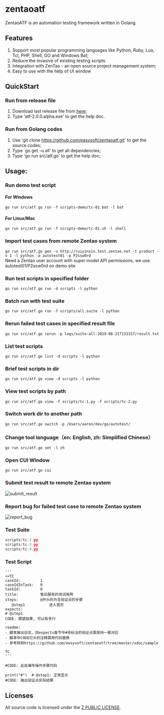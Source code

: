 # zentaoatf
ZentaoATF is an automation testing framework written in Golang.

## Features
1. Support most popular programming languages like Python, Ruby, Lua, Tcl, PHP, Shell, GO and Windows Bat;
2. Reduce the invasive of existing testing scripts
3. Integration with ZenTao - an open source project management system;
3. Easy to use with the help of UI window

## QuickStart
### Run from release file
1. Download last release file from [here](https://github.com/easysoft/zentaoatf/releases);
2. Type 'atf-2.0.0.alpha.exe' to get the help doc.

### Run from Golang codes
1. Use 'git clone https://github.com/easysoft/zentaoatf.git' to get the source codes;
2. Type `go get -u all' to get all dependencies;
3. Type 'go run src/atf.go' to get the help doc;

## Usage:
### Run demo test script
#### For Windows
```go run src/atf.go run -f scripts-demo/tc-01.bat -l bat```
#### For Linux/Mac
```go run src/atf.go run -f scripts-demo/tc-01.sh -l shell```

### Import test cases from remote Zentao system
```go run src/atf.go gen -u http://ruiyinxin.test.zentao.net -t product -v 1 -l python -a autotest01 -p P2ssw0rd```  
Need a Zentao user account with super model API permissions, we use autotest01/P2ssw0rd on demo site 

### Run test scripts in specified folder
```go run src/atf.go run -d scripts -l python```

### Batch run with test suite
```go run src/atf.go run -f scripts/all.suite -l python```

### Rerun failed test cases in specified result file
```go run src/atf.go rerun -p logs/suite-all-2019-08-21T133157/result.txt```

### List test scripts
```go run src/atf.go list -d scripts -l python```

### Brief test scripts in dir
```go run src/atf.go view -d scripts -l python```

### View test scripts by path
```go run src/atf.go view -f scripts/tc-1.py -f scripts/tc-2.py```

### Switch work dir to another path
```go run src/atf.go switch -p /Users/aaron/dev/go/autotest/```

### Change tool language（en: English, zh: Simplified Chinese）
```go run src/atf.go set -l zh```

### Open CUI Window
```go run src/atf.go cui```

### Submit test result to remote Zentao system
![submit_result](xdoc/snapshot/submit_result.jpg)

### Report bug for failed test case to remote Zentao system
![report_bug](xdoc/snapshot/report_bug.jpg)

### Test Suite
```scripts/tc-1.py
scripts/tc-2.py
scripts/tc-3.py
scripts/tc-4.py
```

### Test Script
```#!/usr/bin/env python3
'''
<<TC
caseId:         1
caseIdInTask:   0
taskId:         0
title:          售后服务的测试用例
steps:          @开头的为含验证点的步骤
   @step1           进入首页
expects:
# @step1 
CODE: 期望结果, 可以有多行

readme:
- 脚本输出日志，同expects章节中#号标注的验证点需保持一致对应
- 脚本中CODE打头的注释需用代码替换
- 参考样例https://github.com/easysoft/zentaoatf/tree/master/xdoc/sample

TC
'''

#CODE: 此处编写操作步骤代码

print("#")  # @step1: 正常显示
#CODE: 输出验证点实际结果
```

## Licenses
All source code is licensed under the [Z PUBLIC LICENSE](LICENSE.md).